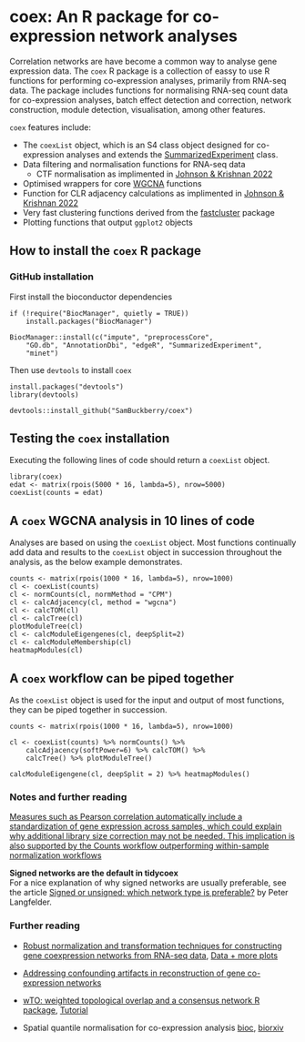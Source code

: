 # coex: An R package for co-expression network analyses

Correlation networks are have become a common way to analyse gene expression data. The `coex` R package is a collection of eassy to use R functions for performing co-expression analyses, primarily from RNA-seq data. The package includes functions for normalising RNA-seq count data for co-expression analyses, batch effect detection and correction, network construction, module detection, visualisation, among other features.

`coex` features include:  
* The `coexList` object, which is an S4 class object designed for co-expression analyses and extends the [SummarizedExperiment](https://bioconductor.org/packages/release/bioc/html/SummarizedExperiment.html) class.
* Data filtering and normalisation functions for RNA-seq data
    * CTF normalisation as implimented in [Johnson & Krishnan 2022](https://genomebiology.biomedcentral.com/articles/10.1186/s13059-021-02568-9)  
* Optimised wrappers for core [WGCNA](https://cran.r-project.org/web/packages/WGCNA/index.html) functions  
* Function for CLR adjacency calculations as implimented in [Johnson & Krishnan 2022](https://genomebiology.biomedcentral.com/articles/10.1186/s13059-021-02568-9)  
* Very fast clustering functions derived from the [fastcluster](https://cran.r-project.org/web/packages/fastcluster/index.html) package  
* Plotting functions that output ``ggplot2`` objects

## How to install the `coex` R package


### GitHub installation
First install the bioconductor dependencies
```{r}
if (!require("BiocManager", quietly = TRUE))
    install.packages("BiocManager")

BiocManager::install(c("impute", "preprocessCore",
    "GO.db", "AnnotationDbi", "edgeR", "SummarizedExperiment",
    "minet")
```

Then use `devtools` to install `coex` 
```{r}
install.packages("devtools")
library(devtools)

devtools::install_github("SamBuckberry/coex")
```

## Testing the `coex` installation

Executing the following lines of code should return a `coexList` object.
```{r}
library(coex)
edat <- matrix(rpois(5000 * 16, lambda=5), nrow=5000)
coexList(counts = edat)
```

## A `coex` WGCNA analysis in 10 lines of code

Analyses are based on using the `coexList` object. Most functions continually add data and results to the `coexList` object in succession throughout the analysis, as the below example demonstrates.

```{r}
counts <- matrix(rpois(1000 * 16, lambda=5), nrow=1000)
cl <- coexList(counts) 
cl <- normCounts(cl, normMethod = "CPM")
cl <- calcAdjacency(cl, method = "wgcna") 
cl <- calcTOM(cl)
cl <- calcTree(cl) 
plotModuleTree(cl) 
cl <- calcModuleEigengenes(cl, deepSplit=2) 
cl <- calcModuleMembership(cl)
heatmapModules(cl)
```

## A `coex` workflow can be piped together

As the `coexList` object is used for the input and output of most functions, they can be piped together in succession.
```{r}
counts <- matrix(rpois(1000 * 16, lambda=5), nrow=1000)

cl <- coexList(counts) %>% normCounts() %>%
    calcAdjacency(softPower=6) %>% calcTOM() %>% 
    calcTree() %>% plotModuleTree()
    
calcModuleEigengene(cl, deepSplit = 2) %>% heatmapModules()
```


### Notes and further reading

[Measures such as Pearson correlation automatically include a standardization of gene expression across samples, which could explain why additional library size correction may not be needed. This implication is also supported by the Counts workflow outperforming within-sample normalization workflows](https://genomebiology.biomedcentral.com/articles/10.1186/s13059-021-02568-9#Sec9) 

__Signed networks are the default in tidycoex__  
For a nice explanation of why signed networks are usually preferable, see the article [Signed or unsigned: which network type is preferable?](https://peterlangfelder.com/2018/11/25/signed-or-unsigned-which-network-type-is-preferable/) by Peter Langfelder.

### Further reading
- [Robust normalization and transformation techniques for constructing gene coexpression networks from RNA-seq data](https://genomebiology.biomedcentral.com/articles/10.1186/s13059-021-02568-9), [Data + more plots](https://krishnanlab.github.io/RNAseq_coexpression/gtex_plots.html)

- [Addressing confounding artifacts in reconstruction of gene co-expression networks](https://genomebiology.biomedcentral.com/articles/10.1186/s13059-019-1700-9)

- [wTO: weighted topological overlap and a consensus network R package](https://bmcbioinformatics.biomedcentral.com/articles/10.1186/s12859-018-2351-7), [Tutorial](https://static-content.springer.com/esm/art%3A10.1186%2Fs13059-019-1700-9/MediaObjects/13059_2019_1700_MOESM4_ESM.html)

- Spatial quantile normalisation for co-expression analysis [bioc](https://bioconductor.org/packages/release/bioc/vignettes/spqn/inst/doc/spqn.html#References), [biorxiv](https://www.biorxiv.org/content/10.1101/2020.02.13.944777v1.full.pdf)
